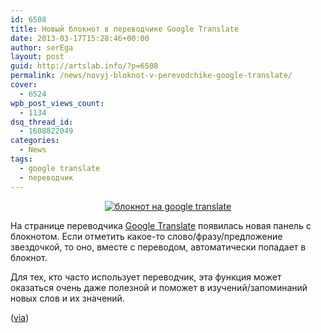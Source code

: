 ```yaml
---
id: 6508
title: Новый блокнот в переводчике Google Translate
date: 2013-03-17T15:28:46+00:00
author: serEga
layout: post
guid: http://artslab.info/?p=6508
permalink: /news/novyj-bloknot-v-perevodchike-google-translate/
cover:
  - 6524
wpb_post_views_count:
  - 1134
dsq_thread_id:
  - 1608822049
categories:
  - News
tags:
  - google translate
  - переводчик
---
```

<center>
  <a href="http://img.artslab.info/google_tranlate_bloknot.jpg"><img src="http://img.artslab.info/google_tranlate_bloknot-300x92.jpg" alt="блокнот на google translate" class="aligncenter size-medium wp-image-6509" srcset="http://img.artslab.info/google_tranlate_bloknot-300x92.jpg 300w, http://img.artslab.info/google_tranlate_bloknot-1024x316.jpg 1024w, http://img.artslab.info/google_tranlate_bloknot.jpg 1216w" sizes="(max-width: 300px) 100vw, 300px" /></a>
</center>

На странице переводчика [Google Translate](http://translate.google.ru/) появилась новая панель с блокнотом. Если отметить какое-то слово/фразу/предложение звездочкой, то оно, вместе с переводом, автоматически попадает в блокнот.

Для тех, кто часто использует переводчик, эта функция может оказаться очень даже полезной и поможет в изучений/запоминаний новых слов и их значений.

([via](http://googletranslate.blogspot.ca/2013/03/never-forget-useful-phrase-again.html))